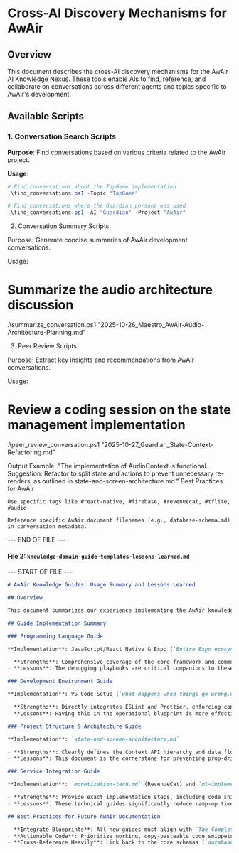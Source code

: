 # Cross-AI Discovery Mechanisms for AwAir

## Overview

This document describes the cross-AI discovery mechanisms for the AwAir AI Knowledge Nexus. These tools enable AIs to find, reference, and collaborate on conversations across different agents and topics specific to AwAir's development.

## Available Scripts

### 1. Conversation Search Scripts

**Purpose**: Find conversations based on various criteria related to the AwAir project.

**Usage**:

```powershell
# Find conversations about the TapGame implementation
.\find_conversations.ps1 -Topic "TapGame"

# Find conversations where the Guardian persona was used
.\find_conversations.ps1 -AI "Guardian" -Project "AwAir"
```

2. Conversation Summary Scripts

Purpose: Generate concise summaries of AwAir development conversations.

Usage:

# Summarize the audio architecture discussion

.\summarize_conversation.ps1 "2025-10-26_Maestro_AwAir-Audio-Architecture-Planning.md"

3. Peer Review Scripts

Purpose: Extract key insights and recommendations from AwAir conversations.

Usage:

# Review a coding session on the state management implementation

.\peer_review_conversation.ps1 "2025-10-27_Guardian_State-Context-Refactoring.md"

Output Example: "The implementation of AudioContext is functional. Suggestion: Refactor to split state and actions to prevent unnecessary re-renders, as outlined in state-and-screen-architecture.md."
Best Practices for AwAir

    Use specific tags like #react-native, #firebase, #revenuecat, #tflite, #audio.

    Reference specific AwAir document filenames (e.g., database-schema.md) in conversation metadata.

--- END OF FILE ---

#### **File 2: `knowledge-domain-guide-templates-lessons-learned.md`**

--- START OF FILE ---

```markdown
# AwAir Knowledge Guides: Usage Summary and Lessons Learned

## Overview

This document summarizes our experience implementing the AwAir knowledge guides and provides insights for future documentation within the project.

## Guide Implementation Summary

### Programming Language Guide

**Implementation**: JavaScript/React Native & Expo (`Entire Expo ecosystem.md`, `javascript-hoisting-guide.md`)

- **Strengths**: Comprehensive coverage of the core framework and common language pitfalls.
- **Lessons**: The debugging playbooks are critical companions to these guides.

### Development Environment Guide

**Implementation**: VS Code Setup (`what happens when things go wrong.md` - Section 1)

- **Strengths**: Directly integrates ESLint and Prettier, enforcing consistency for the AwAir codebase.
- **Lessons**: Having this in the operational blueprint is more effective than a separate file.

### Project Structure & Architecture Guide

**Implementation**: `state-and-screen-architecture.md`

- **Strengths**: Clearly defines the Context API hierarchy and data flow for all 8 screens.
- **Lessons**: This document is the cornerstone for preventing prop-drilling and state management issues.

### Service Integration Guide

**Implementation**: `monetization-tech.md` (RevenueCat) and `ml-implementation.md` (TensorFlow)

- **Strengths**: Provide exact implementation steps, including code snippets and setup instructions.
- **Lessons**: These technical guides significantly reduce ramp-up time for complex integrations.

## Best Practices for Future AwAir Documentation

- **Integrate Blueprints**: All new guides must align with `The Complete Awair Guide.md` and the development roadmap.
- **Actionable Code**: Prioritize working, copy-pasteable code snippets that are relevant to the AwAir stack.
- **Cross-Reference Heavily**: Link back to the core schemas (`database-schema.md`, `audio-architecture.md`) whenever applicable.
```
